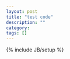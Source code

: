 ```yaml
---
layout: post
title: "test code"
description: ""
category: 
tags: []
---
```

 







 

{% include JB/setup %}
